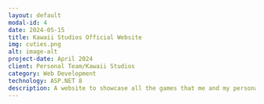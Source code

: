 ```yaml
---
layout: default
modal-id: 4
date: 2024-05-15
title: Kawaii Studios Official Website
img: cuties.png
alt: image-alt
project-date: April 2024
client: Personal Team/Kawaii Studios
category: Web Development
technology: ASP.NET 8
description: A website to showcase all the games that me and my personal team, "Kawaii Studios" have created so far. It is where people can view, download, and send their feedback on the games we make! Furthermore, it is where we send announcements, updates, and publish new games.
---
```

